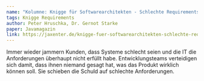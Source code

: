 ```yaml
---
name: "Kolumne: Knigge für Softwarearchitekten - Schlechte Requirements? Handeln statt Jammern!"
tags: Knigge Requirements
author: Peter Hruschka, Dr. Gernot Starke
paper: Javamagazin
link: https://jaxenter.de/knigge-fuer-softwarearchitekten-schlechte-requirements-handeln-statt-jammern-49991 
---
```

Immer wieder jammern Kunden, dass Systeme schlecht seien und die IT die Anforderungen überhaupt nicht
erfüllt habe. Entwicklungsteams verteidigen sich damit, dass ihnen niemand gesagt hat, was das Produkt 
wirklich können soll. Sie schieben die Schuld auf schlechte Anforderungen.

